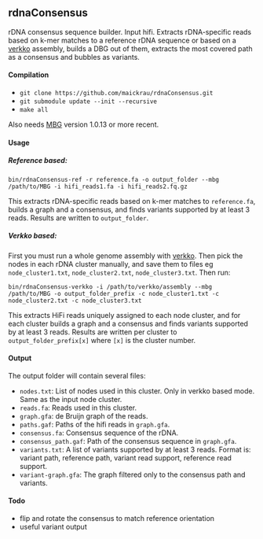 ## rdnaConsensus

rDNA consensus sequence builder. Input hifi. Extracts rDNA-specific reads based on k-mer matches to a reference rDNA sequence or based on a [verkko](https://github.com/marbl/verkko) assembly, builds a DBG out of them, extracts the most covered path as a consensus and bubbles as variants.

#### Compilation

- `git clone https://github.com/maickrau/rdnaConsensus.git`
- `git submodule update --init --recursive`
- `make all`

Also needs [MBG](https://github.com/maickrau/MBG) version 1.0.13 or more recent.

#### Usage

##### Reference based:
```
bin/rdnaConsensus-ref -r reference.fa -o output_folder --mbg /path/to/MBG -i hifi_reads1.fa -i hifi_reads2.fq.gz
```

This extracts rDNA-specific reads based on k-mer matches to `reference.fa`, builds a graph and a consensus, and finds variants supported by at least 3 reads. Results are written to `output_folder`.

##### Verkko based:

First you must run a whole genome assembly with [verkko](https://github.com/marbl/verkko). Then pick the nodes in each rDNA cluster manually, and save them to files eg `node_cluster1.txt`, `node_cluster2.txt`, `node_cluster3.txt`. Then run:

```
bin/rdnaConsensus-verkko -i /path/to/verkko/assembly --mbg /path/to/MBG -o output_folder_prefix -c node_cluster1.txt -c node_cluster2.txt -c node_cluster3.txt
```

This extracts HiFi reads uniquely assigned to each node cluster, and for each cluster builds a graph and a consensus and finds variants supported by at least 3 reads. Results are written per cluster to `output_folder_prefix[x]` where `[x]` is the cluster number.

#### Output

The output folder will contain several files:

- `nodes.txt`: List of nodes used in this cluster. Only in verkko based mode. Same as the input node cluster.
- `reads.fa`: Reads used in this cluster.
- `graph.gfa`: de Bruijn graph of the reads.
- `paths.gaf`: Paths of the hifi reads in `graph.gfa`.
- `consensus.fa`: Consensus sequence of the rDNA.
- `consensus_path.gaf`: Path of the consensus sequence in `graph.gfa`.
- `variants.txt`: A list of variants supported by at least 3 reads. Format is: variant path, reference path, variant read support, reference read support.
- `variant-graph.gfa`: The graph filtered only to the consensus path and variants.

#### Todo

- flip and rotate the consensus to match reference orientation
- useful variant output
